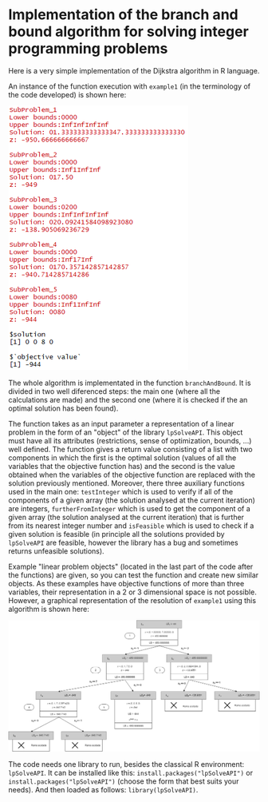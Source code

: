 # Implementation of the branch and bound algorithm for solving integer programming problems

Here is a very simple implementation of the Dijkstra algorithm in R language. 

An instance of the function execution with `example1` (in the terminology of the code developed) is shown here: 

![alt text](https://github.com/sergioreyblanco/branchAndBound_integerProgramming/blob/master/execution.PNG) 


The whole algorithm is implementated in the function `branchAndBound`. It is divided in two well diferenced steps: the main one (where all the calculations are made) and the second one (where it is checked if the an optimal solution has been found).

The function takes as an input parameter a representation of a linear problem in the form of an "object" of the library `lpSolveAPI`. This object must have all its attributes (restrictions, sense of optimization, bounds, ...) well defined. The function gives a return value consisting of a list with two components in which the first is the optimal solution (values of all the variables that the objective function has) and the second is the value obtained when the variables of the objective function are replaced with the solution previously mentioned. Moreover, there three auxiliary functions used in the main one: `testInteger` which is used to verify if all of the components of a given array (the solution analysed at the current iteration) are integers, `furtherFromInteger` which is used to get the component of a given array (the solution analysed at the current iteration) that is further from its nearest integer number and `isFeasible` which is used to check if a given solution is feasible (in principle all the solutions provided by `lpSolveAPI` are feasible, however the library has a bug and sometimes returns unfeasible solutions).

Example "linear problem objects" (located in the last part of the code after the functions) are given, so you can test the function and create new similar objects. As these examples have objective functions of more than three variables, their representation in a 2 or 3 dimensional space is not possible. However, a graphical representation of the resolution of `example1` using this algorithm is shown here:

![alt text](https://github.com/sergioreyblanco/branchAndBound_integerProgramming/blob/master/example1.png)

The code needs one library to run, besides the classical R environment: `lpSolveAPI`. It can be installed like this: `install.packages("lpSolveAPI")` or `install.packages("lpSolveAPI")` (choose the form that best suits your needs). And then loaded as follows: `library(lpSolveAPI)`.
